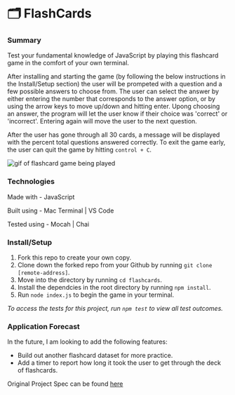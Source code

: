# 🗂 FlashCards 

### Summary
Test your fundamental knowledge of JavaScript by playing this flashcard game in the comfort of your own terminal. 

After installing and starting the game (by following the below instructions in the Install/Setup section) the user will be prompeted with a question and a few possible answers to choose from. The user can select the answer by either entering the number that corresponds to the answer option, or by using the arrow keys to move up/down and hitting enter. Upong choosing an answer, the program will let the user know if their choice was 'correct' or 'incorrect'. Entering again will move the user to the next question.

After the user has gone through all 30 cards, a message will be displayed with the percent total questions answered correctly. To exit the game early, the user can quit the game by hitting `control + C`.

![gif of flashcard game being played](https://media.giphy.com/media/Gtz5JgwXpQz931NGT4/giphy.gif)

### Technologies
Made with - JavaScript

Built using - Mac Terminal | VS Code

Tested using - Mocah | Chai

### Install/Setup
1. Fork this repo to create your own copy.
2. Clone down the forked repo from your Github by running `git clone [remote-address]`.
3. Move into the directory by running `cd flashcards`.
4. Install the dependcies in the root directory by running `npm install`.
5. Run `node index.js` to begin the game in your terminal. 

*To access the tests for this project, run `npm test` to view all test outcomes.*

### Application Forecast
In the future, I am looking to add the following features:
- Build out another flashcard dataset for more practice.
- Add a timer to report how long it took the user to get through the deck of flashcards.


Original Project Spec can be found [here](https://frontend.turing.edu/projects/flash-cards.html)
